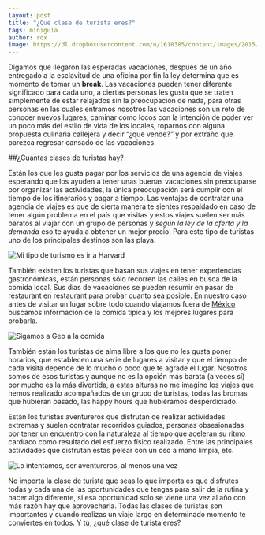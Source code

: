 ```yaml
---
layout: post
title: "¿Qué clase de turista eres?"
tags: miniguia
author: rox
image: https://dl.dropboxusercontent.com/u/1610385/content/images/2015/10/2015-01-09%2013.59.47.jpg
---
```


Digamos que llegaron las esperadas vacaciones, después de un año entregado a la esclavitud de una oficina por fin la ley determina que es momento de tomar un **break**. Las vacaciones pueden tener diferente significado para cada uno, a ciertas personas les gusta que se traten simplemente de estar relajados sin la preocupación de nada, para otras personas en las cuales entramos nosotros las vacaciones son un reto de conocer nuevos lugares, caminar como locos con la intención de poder ver un poco más del estilo de vida de los locales, toparnos con alguna propuesta culinaria callejera y decir “¿que vende?” y por extraño que parezca regresar cansado de las vacaciones. 

##¿Cuántas clases de turistas hay? 

Están los que les gusta pagar por los servicios de una agencia de viajes esperando que los ayuden a tener unas buenas vacaciones sin preocuparse por  organizar las actividades, la única preocupación será cumplir con el tiempo de los itinerarios y pagar a tiempo. Las ventajas de contratar una agencia de viajes es que de cierta manera te sientes respaldado en caso de tener algún problema en el país que visitas y estos viajes suelen ser más baratos al viajar con un grupo de personas y *según la ley de la oferta y la demanda* eso te ayuda a obtener un mejor precio. Para este tipo de turistas uno de los principales destinos son las playa.

![Mi tipo de turismo es ir a Harvard](https://dl.dropboxusercontent.com/u/1610385/content/images/2015/10/2015-01-08%2008.19.09.jpg)

También existen los turistas que basan sus viajes en tener experiencias gastronómicas, están personas sólo recorren las calles en busca de la comida local. Sus días de vacaciones se pueden resumir en pasar de restaurant en restaurant para probar cuanto sea posible. En nuestro caso antes de visitar un lugar sobre todo cuando viajamos fuera de [México](/tag/mexico) buscamos información de la comida típica y los mejores lugares para probarla.

![Sigamos a Geo a la comida](https://dl.dropboxusercontent.com/u/1610385/content/images/2015/10/2015-01-07%2015.49.33.jpg)

También están los  turistas de alma libre a los que no les gusta poner horarios, que establecen una serie de lugares a visitar y que el tiempo de cada visita depende de lo mucho o poco que te agrade el lugar. Nosotros somos de esos turistas y aunque no es la opción más barata (a veces sí) por mucho es la más divertida, a estas alturas no me imagino los viajes que hemos realizado acompañados de un grupo de turistas, todas las bromas que hubieran pasado, las happy hours que hubiéramos desperdiciado.

Están los turistas aventureros que disfrutan de realizar actividades extremas y suelen contratar recorridos guiados, personas obsesionadas por tener un encuentro con la naturaleza al tiempo que aceleran su ritmo cardíaco como resultado del esfuerzo físico realizado. Entre las principales actividades que disfrutan estas pelear con un oso a mano limpia, etc.

![Lo intentamos, ser aventureros, al menos una vez](https://dl.dropboxusercontent.com/u/1610385/content/images/2015/10/ixtlan.JPG)

No importa la clase de turista que seas lo que importa es que disfrutes todas y cada una de las oportunidades que tengas para salir de la rutina y hacer algo diferente, si esa oportunidad solo se viene una vez al año con más razón hay que aprovecharla. Todas las clases de turistas son importantes y cuando realizas un viaje largo en determinado momento te conviertes en todos. Y tú, ¿qué clase de turista eres?

